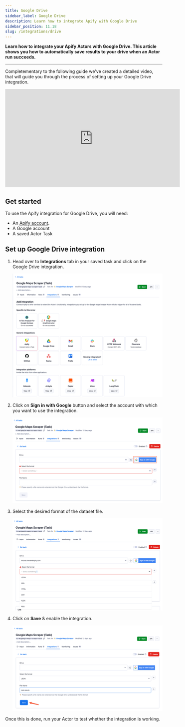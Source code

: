 ```yaml
---
title: Google Drive
sidebar_label: Google Drive
description: Learn how to integrate Apify with Google Drive
sidebar_position: 11.18
slug: /integrations/drive
---
```


**Learn how to integrate your Apify Actors with Google Drive. This article shows you how to automatically save results to your drive when an Actor run succeeds.**

---

Completementary to the following guide we've created a detailed video, that will guide you through the process of setting up your Google Drive integration.

<iframe width="560" height="315" src="https://www.youtube-nocookie.com/embed/IFTeKdj6ZGM" title="YouTube video player" frameborder="0" allow="accelerometer; autoplay; clipboard-write; encrypted-media; gyroscope; picture-in-picture; web-share" allowfullscreen></iframe>

## Get started

To use the Apify integration for Google Drive, you will need:

- An [Apify account](https://console.apify.com/).
- A Google account
- A saved Actor Task

## Set up Google Drive integration

1. Head over to **Integrations** tab in your saved task and click on the Google Drive integration.

    ![Google Drive integration](./images/gdrive/google-maps-task-integrations.png)

1. Click on **Sign in with Google** button and select the account with which you want to use the integration.

    ![Google Drive integration signup](./images/gdrive/google-maps-task-integration-setup.png)

1. Select the desired format of the dataset file.

    ![Google Drive integration format](./images/gdrive/google-maps-task-integration-format.png)

1. Click on **Save** & enable the integration.

    ![Google Drive integration save](./images/gdrive/google-maps-task-integration-save.png)

Once this is done, run your Actor to test whether the integration is working.

